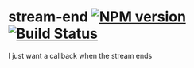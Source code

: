 stream-end [![NPM version](https://badge.fury.io/js/stream-end.png)](http://badge.fury.io/js/stream-end) [![Build Status](https://travis-ci.org/hurrymaplelad/stream-end.png)](https://travis-ci.org/hurrymaplelad/stream-end)
==============

I just want a callback when the stream ends
